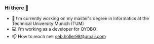 ### Hi there 👋


- 🔭 I’m currently working on my master's degree in Informatics at the Technical University Munich (TUM)
- 💻 I'm working as a developer for QYOBO
- 📫 How to reach me: seb.holler98@gmail.com
